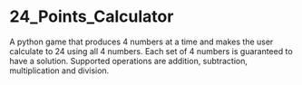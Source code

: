 # 24_Points_Calculator
A python game that produces 4 numbers at a time and makes the user calculate to 24 using all 4 numbers. Each set of 4 numbers is guaranteed to have a solution. Supported operations are addition, subtraction, multiplication and division.
